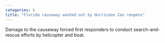 ```yaml
---
categories: b
title: "Florida causeway washed out by Hurricane Ian reopens"
---
```

Damage to the causeway forced first responders to conduct search-and-rescue efforts by helicopter and boat.